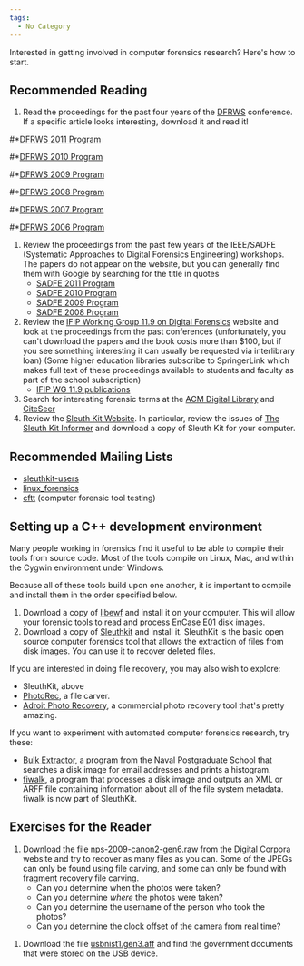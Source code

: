 ```yaml
---
tags:
  - No Category
---
```

Interested in getting involved in computer forensics research? Here's
how to start.

## Recommended Reading

1.  Read the proceedings for the past four years of the
    [DFRWS](http://www.dfrws.org) conference. If a specific article
    looks interesting, download it and read it!

\#\*[DFRWS 2011 Program](http://www.dfrws.org/2011/program.shtml)

\#\*[DFRWS 2010 Program](http://www.dfrws.org/2010/program.shtml)

\#\*[DFRWS 2009 Program](http://www.dfrws.org/2009/program.shtml)

\#\*[DFRWS 2008 Program](http://www.dfrws.org/2008/program.shtml)

\#\*[DFRWS 2007 Program](http://www.dfrws.org/2007/program.shtml)

\#\*[DFRWS 2006 Program](http://www.dfrws.org/2006/program.shtml)

1.  Review the proceedings from the past few years of the IEEE/SADFE
    (Systematic Approaches to Digital Forensics Engineering) workshops.
    The papers do not appear on the website, but you can generally find
    them with Google by searching for the title in quotes
    - [SADFE 2011
      Program](http://conf.ncku.edu.tw/sadfe/sadfe11/program.html)
    - [SADFE 2010
      Program](http://conf.ncku.edu.tw/sadfe/sadfe10/program.html)
    - [SADFE 2009
      Program](http://conf.ncku.edu.tw/sadfe/sadfe09/program.html)
    - [SADFE 2008
      Program](http://conf.ncku.edu.tw/sadfe/sadfe08/program.html)
2.  Review the [IFIP Working Group 11.9 on Digital
    Forensics](http://www.ifip119.org/) website and look at the
    proceedings from the past conferences (unfortunately, you can't
    download the papers and the book costs more than \$100, but if you
    see something interesting it can usually be requested via
    interlibrary loan) (Some higher education libraries subscribe to
    SpringerLink which makes full text of these proceedings available to
    students and faculty as part of the school subscription)
    - [IFIP WG 11.9 publications](http://www.ifip119.org/Publications/)
3.  Search for interesting forensic terms at the [ACM Digital
    Library](http://portal.acm.org/dl.cfm) and
    [CiteSeer](http://citeseer.ist.psu.edu/)
4.  Review the [Sleuth Kit Website](http://www.sleuthkit.org/). In
    particular, review the issues of [The Sleuth Kit
    Informer](http://www.sleuthkit.org/informer/index.php) and download
    a copy of Sleuth Kit for your computer.

## Recommended Mailing Lists

- [sleuthkit-users](https://lists.sourceforge.net/lists/listinfo/sleuthkit-users)
- [linux_forensics](http://groups.yahoo.com/group/linux_forensics/join)
- [cftt](http://groups.yahoo.com/group/cftt/join) (computer forensic
  tool testing)

## Setting up a C++ development environment

Many people working in forensics find it useful to be able to compile
their tools from source code. Most of the tools compile on Linux, Mac,
and within the Cygwin environment under Windows.

Because all of these tools build upon one another, it is important to
compile and install them in the order specified below.

1.  Download a copy of [libewf](http://sourceforge.net/projects/libewf/)
    and install it on your computer. This will allow your forensic tools
    to read and process EnCase [E01](e01.md) disk images.
2.  Download a copy of [Sleuthkit](http://www.sleuthkit.org/sleuthkit/)
    and install it. SleuthKit is the basic open source computer
    forensics tool that allows the extraction of files from disk images.
    You can use it to recover deleted files.

If you are interested in doing file recovery, you may also wish to
explore:

- SleuthKit, above
- [PhotoRec](http://www.cgsecurity.org/wiki/PhotoRec), a file carver.
- [Adroit Photo Recovery](http://digital-assembly.com/), a commercial
  photo recovery tool that's pretty amazing.

If you want to experiment with automated computer forensics research,
try these:

- [Bulk Extractor](bulk_extractor.md), a program from the Naval
  Postgraduate School that searches a disk image for email addresses and
  prints a histogram.
- [fiwalk](fiwalk.md), a program that processes a disk image and
  outputs an XML or ARFF file containing information about all of the
  file system metadata. fiwalk is now part of SleuthKit.

## Exercises for the Reader

1.  Download the file
    [nps-2009-canon2-gen6.raw](http://digitalcorpora.org/corp/images/nps/nps-2009-canon2/nps-2009-canon2-gen6.raw)
    from the Digital Corpora website and try to recover as many files as
    you can. Some of the JPEGs can only be found using file carving, and
    some can only be found with fragment recovery file carving.
    - Can you determine when the photos were taken?
    - Can you determine *where* the photos were taken?
    - Can you determine the username of the person who took the photos?
    - Can you determine the clock offset of the camera from real time?

<!-- -->

1.  Download the file
    [usbnist1.gen3.aff](http://digitalcorpora.org/corp/images/nps/nps-2009-ubnist1/ubnist1.gen3.aff)
    and find the government documents that were stored on the USB
    device.